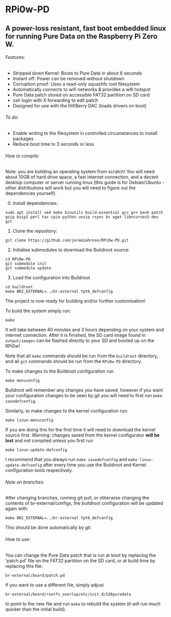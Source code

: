 # RPi0w-PD

## A power-loss resistant, fast boot embedded linux for running Pure Data on the Raspberry Pi Zero W.

###### Features:
- Stripped down Kernel: Boots to Pure Data in about 6 seconds
- Instant off: Power can be removed without shutdown
- Corruption proof: Uses a read-only squashfs root filesystem
- Automatically connects to wifi networks & provides a wifi hotspot
- Pure Data patch stored on accessible FAT32 partition on SD card
- ssh login with X forwarding to edit patch
- Designed for use with the HifiBerry DAC (loads drivers on boot)

###### To do:
- Enable writing to the filesystem in controlled circumstances to install packages
- Reduce boot time to 3 seconds or less

###### How to compile:

Note: you are building an operating system from scratch! You will need about 10GB of hard drive space, a fast internet connection, and a decent desktop computer or server running linux (this guide is for Debian/Ubuntu - other distributions will work but you will need to figure out the dependencies yourself).

0. Install dependencies:

```
sudo apt install sed make binutils build-essential gcc g++ bash patch gzip bzip2 perl tar cpio python unzip rsync bc wget libncurses5-dev git
```

1. Clone the repository: 

```
git clone https://github.com/jeremiahrose/RPi0w-PD.git
```

2. Initialise submodules to download the Buildroot source:

```
cd RPi0w-PD
git submodule init
git submodule update
```

3. Load the configuration into Buildroot 

```
cd buildroot
make BR2_EXTERNAL=../br-external tpt6_defconfig
```

The project is now ready for building and/or further customisation!

To build the system simply run:
```
make
```
It will take between 40 minutes and 3 hours depending on your system and internet connection.
After it is finished, the SD card image found in `output/images` can be flashed directly to your SD and booted up on the RPi0w!

Note that all `make` commands should be run from the `buildroot` directory, and all `git` commands should be run from the `RPi0w-PD` directory.

To make changes to the Buildroot configuration run
```
make menuconfig
```

Buildroot will remember any changes you have saved, however if you want your configuration
changes to be seen by git you will need to first run `make savedefconfig`.

Similarly, to make changes to the kernel configuration run:
```
make linux-menuconfig
```
If you are doing this for the first time it will need to download the kernel source first.
Warning: changes saved from the kernel configurator **will be lost** and not compiled unless you first run
```
make linux-update-defconfig
```
I recommend that you always run `make savedefconfig` and `make linux-update-defconfig` after
every time you use the Buildroot and Kernel configuration tools respectively.

###### Note on branches:
After changing branches, running git pull, or otherwise changing the contents of
br-external/configs, the buildroot configuration will be updated again with:
```
make BR2_EXTERNAL=../br-external tpt6_defconfig
```
This should be done automatically by git.

###### How to use:

You can change the Pure Data patch that is run at boot by replacing the 'patch.pd' file on the FAT32 partition on the SD card, or at build time by replacing this file:
```
br-external/board/patch.pd
```
If you want to use a different file, simply adjust 
```
br-external/board/rootfs_overlay/etc/init.d/S26puredata
```
to point to the new file and run `make` to rebuild the system (it will run much quicker than the initial build).
